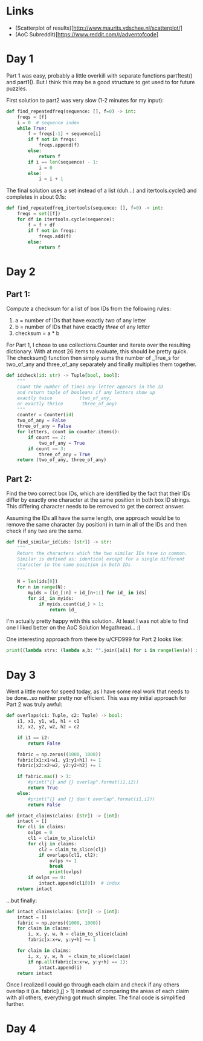 Links
====

* (Scatterplot of results)[http://www.maurits.vdschee.nl/scatterplot/]
* (AoC Subreddit)[https://www.reddit.com/r/adventofcode]

Day 1
======

Part 1 was easy, probably a little overkill with separate functions part1test() and part1(). But I think this may be a good structure to get used to for future puzzles.

First solution to part2 was very slow (1-2 minutes for my input):

```python
def find_repeatedfreq(sequence: [], f=0) -> int:
    freqs = [f]
    i = 0  # sequence index
    while True:
        f = freqs[-1] + sequence[i]
        if f not in freqs:
            freqs.append(f)
        else:
            return f
        if i == len(sequence) - 1:
            i = 0
        else:
            i = i + 1
```

The final solution uses a set instead of a list (duh...) and itertools.cycle() and completes in about 0.1s:

``` python
def find_repeatedfreq_itertools(sequence: [], f=0) -> int:
    freqs = set([f])
    for df in itertools.cycle(sequence):
        f = f + df
        if f not in freqs:
            freqs.add(f)
        else:
            return f
```

Day 2
======

Part 1:
---------
Compute a checksum for a list of box IDs from the following rules:
1. a = number of IDs that have exactly _two_ of any letter
2. b = number of IDs that have exactly _three_ of any letter
3. checksum = a * b

For Part 1, I chose to use collections.Counter and iterate over the resulting dictionary. With at most 26 items to evaluate, this should be pretty quick. The checksum() function then simply sums the number of _True_s for two_of_any and three_of_any separately and finally multiplies them together.

```python
def idcheck(id: str) -> Tuple[bool, bool]:
    """
    Count the number of times any letter appears in the ID
    and return tuple of booleans if any letters show up
    exactly twice          (two_of_any,
    or exactly thrice       three_of_any)
    """
    counter = Counter(id)
    two_of_any = False
    three_of_any = False
    for letters, count in counter.items():
        if count == 2:
            two_of_any = True
        if count == 3:
            three_of_any = True
    return (two_of_any, three_of_any)
```

Part 2:
---------
Find the two correct box IDs, which are identified by the fact that their IDs differ by exactly one character at the same position in both box ID strings. This differing character needs to be removed to get the correct answer.

Assuming the IDs all have the same length, one approach would be to remove the same character (by position) in turn in all of the IDs and then check if any two are the same. 

```python
def find_similar_id(ids: [str]) -> str:
    """ 
    Return the characters which the two similar IDs have in common.
    Similar is defined as: identical except for a single different
    character in the same position in both IDs 
    """
    
    N = len(ids[0])
    for n in range(N):
        myids = [id_[:n] + id_[n+1:] for id_ in ids]
        for id_ in myids:
            if myids.count(id_) > 1:
                return id_
```

I'm actually pretty happy with this solution.. At least I was not able to find one I liked better on the AoC Solution Megathread... :)

One interesting approach from there by u/CFD999 for Part 2 looks like:
```python
print((lambda strs: (lambda a,b: "".join([a[i] for i in range(len(a)) if a[i] == b[i]]))(*[(l1.strip(),l2.strip()) for l1 in strs for l2 in strs if l1 != l2 and sum(1 for i in range(len(l1)-1) if l1[i] != l2[i]) < 2][0]))(open('inp', 'r').readlines()))
```

Day 3
======

Went a little more for speed today, as I have some real work that needs to be done...so neither pretty nor efficient.
This was my initial approach for Part 2 was truly awful:
```python
def overlaps(c1: Tuple, c2: Tuple) -> bool:
    i1, x1, y1, w1, h1 = c1
    i2, x2, y2, w2, h2 = c2

    if i1 == i2:
        return False

    fabric = np.zeros((1000, 1000))
    fabric[x1:x1+w1, y1:y1+h1] += 1
    fabric[x2:x2+w2, y2:y2+h2] += 1

    if fabric.max() > 1:
        #print("{} and {} overlap".format(i1,i2))
        return True
    else:
        #print("{} and {} don't overlap".format(i1,i2))
        return False

def intact_claims(claims: [str]) -> [int]:
    intact = []
    for cli in claims:
        ovlps = 0
        cl1 = claim_to_slice(cli)
        for clj in claims:
            cl2 = claim_to_slice(clj)
            if overlaps(cl1, cl2):
                ovlps += 1
                break
                print(ovlps)
        if ovlps == 0:
            intact.append(cl1[0])  # index
    return intact
```

...but finally:
```python
def intact_claims(claims: [str]) -> [int]:
    intact = []
    fabric = np.zeros((1000, 1000))
    for claim in claims:
        i, x, y, w, h = claim_to_slice(claim)
        fabric[x:x+w, y:y+h] += 1

    for claim in claims:
        i, x, y, w, h  = claim_to_slice(claim)
        if np.all(fabric[x:x+w, y:y+h] == 1):
            intact.append(i)
    return intact
```

Once I realized I could go through each claim and check if any others overlap it (i.e. fabric[i,j] > 1) instead of comparing the areas of each claim with all others, everything got much simpler. The final code is simplified further.

Day 4
======
